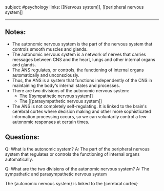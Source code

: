 subject: #psychology 
links: [[Nervous system]], [[peripheral nervous system]]

---

## Notes: 
- The autonomic nervous system is the part of the nervous system that controls smooth muscles and glands.
- The autonomic nervous system is a network of nerves that carries messages between CNS and the heart, lungs and other internal organs and glands.
- The ANS regulates, or controls, the functioning of internal organs automatically and unconsciously.
- Thus, the ANS is a system that functions independently of the CNS in maintaining the body's internal states and processes.
- There are two divisions of the autonomic nervous system:
	- The [[sympathetic nervous system]]
	- The [[parasympathetic nervous system]]
- The ANS is not completely self-regulating. It is linked to the brain's cerebral cortex where decision making and other more sophisticated information processing occurs, so we can voluntarily control a few autonomic responses at certain times.

## Questions:
Q: What is the autonomic system?
A: The part of the peripheral nervous system that regulates or controls the functioning of internal organs automatically.
<!--ID: 1624015292360-->

Q: What are the two divisions of the autonomic nervous system?
A: The sympathetic and parasympathetic nervous system
<!--ID: 1624079407181-->


The {autonomic nervous system} is linked to the {cerebral cortex}
<!--ID: 1624079407268-->
